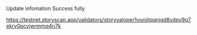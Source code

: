 
Update infomation Success fully

https://testnet.storyscan.app/validators/storyvaloper1vunjjtqqnjqd8vdpv9q7ekrv0pcvjwrmmq4n7k
